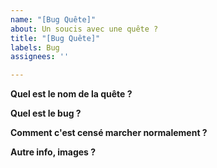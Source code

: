 ```yaml
---
name: "[Bug Quête]"
about: Un soucis avec une quête ?
title: "[Bug Quête]"
labels: Bug
assignees: ''

---
```


**Quel est le nom de la quête ?**

**Quel est le bug ?**

**Comment c'est censé marcher normalement ?**

**Autre info, images ?**
